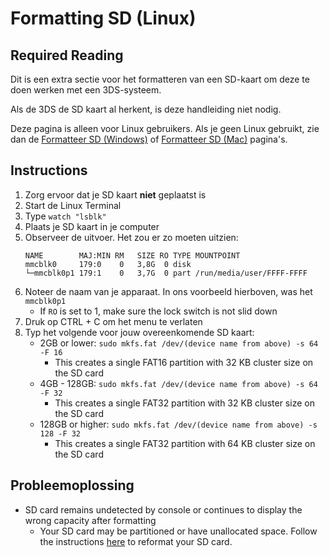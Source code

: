 # Formatting SD (Linux)

## Required Reading

Dit is een extra sectie voor het formatteren van een SD-kaart om deze te doen werken met een 3DS-systeem.

Als de 3DS de SD kaart al herkent, is deze handleiding niet nodig.

Deze pagina is alleen voor Linux gebruikers. Als je geen Linux gebruikt, zie dan de [Formatteer SD (Windows)](formatting-sd-\(windows\)) of [Formatteer SD (Mac)](formatting-sd-\(mac\)) pagina's.

## Instructions

1. Zorg ervoor dat je SD kaart **niet** geplaatst is
2. Start de Linux Terminal
3. Type `watch "lsblk"`
4. Plaats je SD kaart in je computer
5. Observeer de uitvoer. Het zou er zo moeten uitzien:
   ```
   NAME        MAJ:MIN RM   SIZE RO TYPE MOUNTPOINT
   mmcblk0     179:0    0   3,8G  0 disk
   └─mmcblk0p1 179:1    0   3,7G  0 part /run/media/user/FFFF-FFFF
   ```
6. Noteer de naam van je apparaat. In ons voorbeeld hierboven, was het `mmcblk0p1`
   - If `RO` is set to 1, make sure the lock switch is not slid down
7. Druk op CTRL + C om het menu te verlaten
8. Typ het volgende voor jouw overeenkomende SD kaart:
   - 2GB or lower: `sudo mkfs.fat /dev/(device name from above) -s 64 -F 16`
     - This creates a single FAT16 partition with 32 KB cluster size on the SD card
   - 4GB - 128GB: `sudo mkfs.fat /dev/(device name from above) -s 64 -F 32`
     - This creates a single FAT32 partition with 32 KB cluster size on the SD card
   - 128GB or higher: `sudo mkfs.fat /dev/(device name from above) -s 128 -F 32`
     - This creates a single FAT32 partition with 64 KB cluster size on the SD card

## Probleemoplossing

- SD card remains undetected by console or continues to display the wrong capacity after formatting
  - Your SD card may be partitioned or have unallocated space. Follow the instructions [here](https://wiki.hacks.guide/wiki/SD_Clean/Linux) to reformat your SD card.
